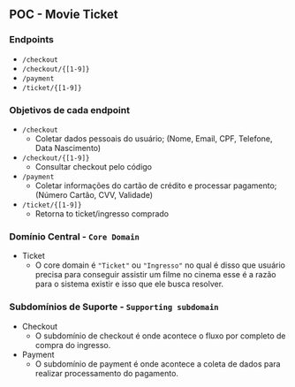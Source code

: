 ## POC - Movie Ticket 

### Endpoints
 - `/checkout`
 - `/checkout/{[1-9]}`
 - `/payment`
 - `/ticket/{[1-9]}`


### Objetivos de cada endpoint
- `/checkout`
  - Coletar dados pessoais do usuário; (Nome, Email, CPF, Telefone, Data Nascimento)
- `/checkout/{[1-9]}` 
  - Consultar checkout pelo código
- `/payment` 
  - Coletar informações do cartão de crédito e processar pagamento; (Número Cartão, CVV, Validade)
- `/ticket/{[1-9]}`
  - Retorna to ticket/ingresso comprado


### Domínio Central - `Core Domain`

- Ticket
  - O core domain é `"Ticket"` ou `"Ingresso"` no qual é disso que usuário precisa para conseguir assistir um filme no cinema esse é a razão para o sistema existir e isso que ele busca resolver.
### Subdomínios de Suporte - `Supporting subdomain`

- Checkout
  - O subdomínio de checkout é onde acontece o fluxo por completo de compra do ingresso.
- Payment
  - O subdomínio de payment é onde acontece a coleta de dados para realizar processamento do pagamento.
  